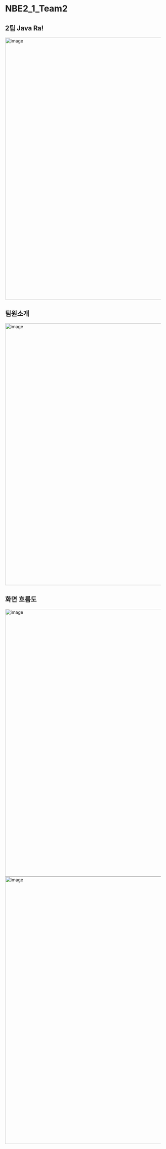 # NBE2_1_Team2

## 2팀 Java Ra!
<img width="848" alt="image" src="https://github.com/user-attachments/assets/48de3204-4ae1-4cc7-ad24-1b6ac47e483d">

## 팀원소개
<img width="848" alt="image" src="https://github.com/user-attachments/assets/94b3db45-2dcc-4f72-8966-6325516093a1">

## 화면 흐름도
<img width="866" alt="image" src="https://github.com/user-attachments/assets/8aaaa666-5f2c-4286-8830-3422d9903fc9">
<img width="866" alt="image" src="https://github.com/user-attachments/assets/01e7ab33-5157-4deb-8868-2439f2efba33">

